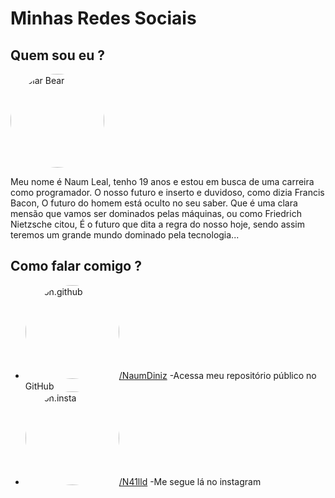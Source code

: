 <!DOCTYPE html>
<html lang="pt-br">
<head>
  <meta charset="UTF-8">
  <meta http-equiv="X-UA-Compatible" content="IE=edge">
  <meta name="viewport" content="width=device-width, initial-scale=1.0">
  <title>social</title>
  <style>
    img{
      height: 150px;
      width: 150px;
      border-radius: 100%;
    }
  </style>
</head>
<body>
  <h1>Minhas Redes Sociais</h1>
<h2>Quem sou eu ?</h2>

<img src="https://cdn.pixabay.com/photo/2020/03/25/16/01/children-4967808_960_720.jpg" alt="Polar Bear">


<p>Meu nome é Naum Leal, tenho 19 anos e estou em busca de uma carreira como programador. O nosso futuro e inserto e duvidoso, como dizia Francis Bacon, O futuro do homem está oculto no seu saber. Que é uma clara mensão que vamos ser dominados pelas máquinas, ou como Friedrich Nietzsche citou, É o futuro que dita a regra do nosso hoje, sendo assim teremos um grande mundo dominado pela tecnologia...
</p>
  <h2>Como falar comigo ?</h2>
<ul>
  <li><img src="https://icons.iconarchive.com/icons/limav/flat-gradient-social/16/Github-icon.png" alt=" icon.github"><a href="https://github.com/NaumDiniz" target="_blank" rel="external">/NaumDiniz</a> -Acessa meu repositório público no GitHub</li>
  <li><img src="https://icons.iconarchive.com/icons/icons8/windows-8/16/Social-Networks-Instagram-icon.png" alt="icon.insta"><a href="https://www.instagram.com/n41lld" target="_blank" rel="external">/N41lld</a> -Me segue lá no instagram</li>
</ul>

  
</body>
</html>


